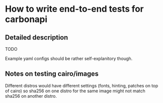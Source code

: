 How to write end-to-end tests for carbonapi
==

Detailed description
-----

TODO

Example yaml configs should be rather self-explanitory though.

Notes on testing cairo/images
-----

Different distros would have different settings (fonts, hinting, patches on top of cairo) so sha256 on one distro for the same image might not match sha256 on another distro.

